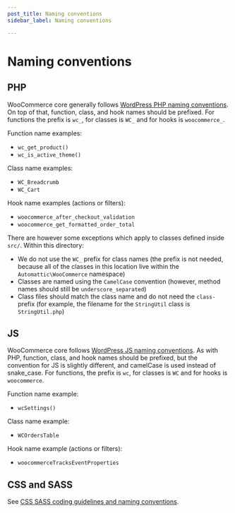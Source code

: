 ```yaml
---
post_title: Naming conventions
sidebar_label: Naming conventions

---
```


# Naming conventions

## PHP

WooCommerce core generally follows [WordPress PHP naming conventions](https://make.wordpress.org/core/handbook/best-practices/coding-standards/php/#naming-conventions). On top of that, function, class, and hook names should be prefixed. For functions the prefix is `wc_`, for classes is `WC_` and for hooks is `woocommerce_`.

Function name examples:

- `wc_get_product()`
- `wc_is_active_theme()`

Class name examples:

- `WC_Breadcrumb`
- `WC_Cart`

Hook name examples (actions or filters):

- `woocommerce_after_checkout_validation`
- `woocommerce_get_formatted_order_total`

There are however some exceptions which apply to classes defined inside `src/`. Within this directory:

- We do not use the `WC_` prefix for class names (the prefix is not needed, because all of the classes in this location live within the `Automattic\WooCommerce` namespace)
- Classes are named using the `CamelCase` convention (however, method names should still be `underscore_separated`)
- Class files should match the class name and do not need the `class-` prefix (for example, the filename for the `StringUtil` class is `StringUtil.php`)

## JS

WooCommerce core follows [WordPress JS naming conventions](https://developer.wordpress.org/coding-standards/wordpress-coding-standards/javascript/#naming-conventions). As with PHP, function, class, and hook names should be prefixed, but the convention for JS is slightly different, and camelCase is used instead of snake_case. For functions, the prefix is `wc`, for classes is `WC` and for hooks is `woocommerce`.

Function name example:

- `wcSettings()`

Class name example:

- `WCOrdersTable`

Hook name example (actions or filters):

- `woocommerceTracksEventProperties`

## CSS and SASS

See [CSS SASS coding guidelines and naming conventions](https://github.com/woocommerce/woocommerce/wiki/CSS-SASS-coding-guidelines-and-naming-conventions).
